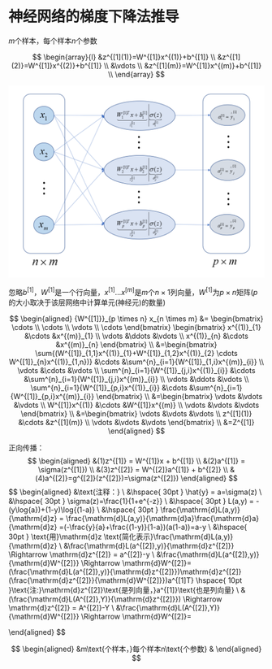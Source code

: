 # 神经网络的梯度下降法推导


$m$个样本，每个样本$n$个参数


$$
\begin{array}{l}
	&z^{[1](1)}=W^{[1]}x^{(1)}+b^{[1]}	\\
	&z^{[1](2)}=W^{[1]}x^{(2)}+b^{[1]}	\\
	&\vdots	\\
	&z^{[1](m)}=W^{[1]}x^{(m)}+b^{[1]}	\\
\end{array}
$$

![Image](https://raw.githubusercontent.com/simoonp/picture/main/DeepLearning/net1.svg)

忽略$b^{[1]}$，$W^{[1]}$是一个行向量，$x^{[1]}\ldots x^{[m]}$是$m$个$n \times 1$列向量，$W^{[1]}$为$p\times n$矩阵($p$的大小取决于该层网络中计算单元(神经元)的数量)

$$
\begin{aligned}
	{W^{[1]}}_{p \times n} x_{n \times m} 
	&= \begin{bmatrix}
		\cdots	\\
		\cdots	\\
		\vdots	\\
		\cdots
	\end{bmatrix}	
	\begin{bmatrix}
		x^{(1)}_{1}	&\cdots	&x^{(m)}_{1}	\\
		\vdots	&\ddots	&\vdots	\\
		x^{(1)}_{n}	&\cdots	&x^{(m)}_{n}
	\end{bmatrix}	\\
	&=\begin{bmatrix}
		\sum{(W^{[1]}_{1,1}x^{(1)}_{1}+W^{[1]}_{1,2}x^{(1)}_{2} \cdots W^{[1]}_{n}x^{(1)}_{1,n})}  &\cdots  &\sum^{n}_{i=1}{W^{[1]}_{1,i}x^{(m)}_{i}}	\\
		\vdots	&\cdots	&\vdots	\\
		\sum^{n}_{i=1}{W^{[1]}_{j,i}x^{(1)}_{i}}	&\cdots &\sum^{n}_{i=1}{W^{[1]}_{j,i}x^{(m)}_{i}}	\\
		\vdots	&\ddots	&\vdots	\\
		\sum^{n}_{i=1}{W^{[1]}_{p,i}x^{(1)}_{i}}	&\cdots &\sum^{n}_{i=1}{W^{[1]}_{p,i}x^{(m)}_{i}}
	\end{bmatrix}	\\
	&=\begin{bmatrix}
		\vdots	&\vdots	&\vdots	\\
		W^{[1]}x^{(1)}	&\cdots	&W^{[1]}x^{(m)}	\\
		\vdots	&\vdots	&\vdots	
	\end{bmatrix}	\\
	&=\begin{bmatrix}
		\vdots	&\vdots	&\vdots	\\
		z^{[1](1)} &\cdots &z^{[1](m)}	\\
		\vdots	&\vdots	&\vdots	
	\end{bmatrix}	\\
	&=Z^{[1]}
\end{aligned}
$$

正向传播：
$$
\begin{aligned}
	&(1)z^{[1]} = W^{[1]}x + b^{[1]}	\\
	&(2)a^{[1]} = \sigma(z^{[1]})	\\
	&(3)z^{[2]} = W^{[2]}a^{[1]} + b^{[2]}	\\
	&(4)a^{[2]}=g^{[2]}(z^{[2]})=\sigma(z^{[2]})
\end{aligned}
$$
$$
\begin{aligned}
	&\text{注释：}	\\
	&\hspace{ 30pt }  \hat{y} = a=\sigma(z)	\\
	&\hspace{ 30pt }  \sigma(z)=\frac{1}{1+e^{-z}}	\\
	&\hspace{ 30pt } L(a,y) = -(y\log{a})+(1-y)\log{(1-a)}	\\
	&\hspace{ 30pt } \frac{\mathrm{d}L(a,y)}{\mathrm{d}z} 
		= \frac{\mathrm{d}L(a,y)}{\mathrm{d}a}\frac{\mathrm{d}a}{\mathrm{d}z}
		=(-\frac{y}{a}+\frac{(1-y)}{1-a})(a(1-a))=a-y	\\
	&\hspace{ 30pt }  \text{用}\mathrm{d}z \text{简化表示}\frac{\mathrm{d}L(a,y)}{\mathrm{d}z}	\\
	&\frac{\mathrm{d}L(a^{[2]},y)}{\mathrm{d}z^{[2]}} \Rightarrow \mathrm{d}z^{[2]} = a^{[2]}-y	\\
	&\frac{\mathrm{d}L(a^{[2]},y)}{\mathrm{d}W^{[2]}} \Rightarrow \mathrm{d}W^{[2]}=(\frac{\mathrm{d}L(a^{[2]},y)}{\mathrm{d}z^{[2]}})\mathrm{d}z^{[2]} (\frac{\mathrm{d}z^{[2]}}{\mathrm{d}W^{[2]}})a^{[1]T} \hspace{ 10pt }\text{注:}\mathrm{d}z^{[2]}\text{是列向量，}a^{[1]}\text{也是列向量}
	\\
	&(\frac{\mathrm{d}L(A^{[2]},Y)}{\mathrm{d}z^{[2]}})	\Rightarrow \mathrm{d}z^{[2]} = A^{[2]}-Y	\\
	&\frac{\mathrm{d}L(A^{[2]},Y)}{\mathrm{d}W^{[2]}} \Rightarrow \mathrm{d}W^{[2]}=


	
\end{aligned}
$$


$$
\begin{aligned}
	&m\text{个样本，}每个样本n\text{个参数}
	&
\end{aligned}
$$